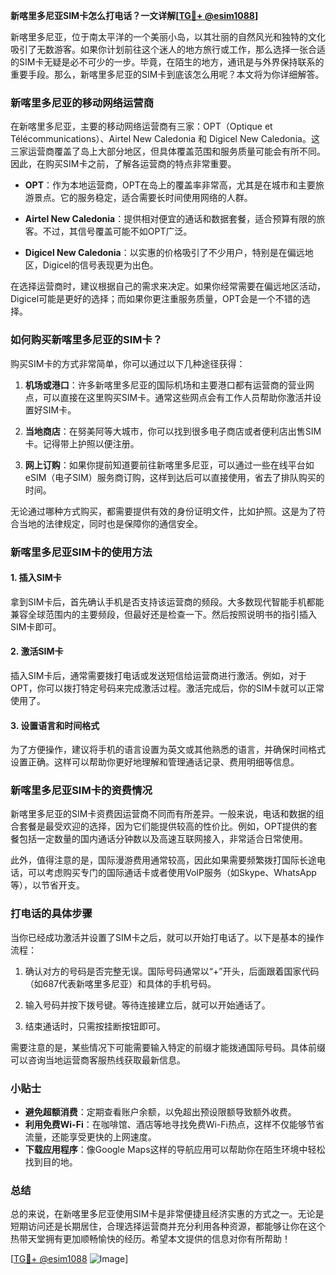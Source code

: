 **新喀里多尼亚SIM卡怎么打电话？一文详解[[TG💪+ @esim1088](https://t.me/s/esim1088)]**

新喀里多尼亚，位于南太平洋的一个美丽小岛，以其壮丽的自然风光和独特的文化吸引了无数游客。如果你计划前往这个迷人的地方旅行或工作，那么选择一张合适的SIM卡无疑是必不可少的一步。毕竟，在陌生的地方，通讯是与外界保持联系的重要手段。那么，新喀里多尼亚的SIM卡到底该怎么用呢？本文将为你详细解答。

### 新喀里多尼亚的移动网络运营商

在新喀里多尼亚，主要的移动网络运营商有三家：OPT（Optique et Télécommunications）、Airtel New Caledonia 和 Digicel New Caledonia。这三家运营商覆盖了岛上大部分地区，但具体覆盖范围和服务质量可能会有所不同。因此，在购买SIM卡之前，了解各运营商的特点非常重要。

- **OPT**：作为本地运营商，OPT在岛上的覆盖率非常高，尤其是在城市和主要旅游景点。它的服务稳定，适合需要长时间使用网络的人群。
  
- **Airtel New Caledonia**：提供相对便宜的通话和数据套餐，适合预算有限的旅客。不过，其信号覆盖可能不如OPT广泛。

- **Digicel New Caledonia**：以实惠的价格吸引了不少用户，特别是在偏远地区，Digicel的信号表现更为出色。

在选择运营商时，建议根据自己的需求来决定。如果你经常需要在偏远地区活动，Digicel可能是更好的选择；而如果你更注重服务质量，OPT会是一个不错的选择。

### 如何购买新喀里多尼亚的SIM卡？

购买SIM卡的方式非常简单，你可以通过以下几种途径获得：

1. **机场或港口**：许多新喀里多尼亚的国际机场和主要港口都有运营商的营业网点，可以直接在这里购买SIM卡。通常这些网点会有工作人员帮助你激活并设置好SIM卡。

2. **当地商店**：在努美阿等大城市，你可以找到很多电子商店或者便利店出售SIM卡。记得带上护照以便注册。

3. **网上订购**：如果你提前知道要前往新喀里多尼亚，可以通过一些在线平台如eSIM（电子SIM）服务商订购，这样到达后可以直接使用，省去了排队购买的时间。

无论通过哪种方式购买，都需要提供有效的身份证明文件，比如护照。这是为了符合当地的法律规定，同时也是保障你的通信安全。

### 新喀里多尼亚SIM卡的使用方法

#### 1. 插入SIM卡

拿到SIM卡后，首先确认手机是否支持该运营商的频段。大多数现代智能手机都能兼容全球范围内的主要频段，但最好还是检查一下。然后按照说明书的指引插入SIM卡即可。

#### 2. 激活SIM卡

插入SIM卡后，通常需要拨打电话或发送短信给运营商进行激活。例如，对于OPT，你可以拨打特定号码来完成激活过程。激活完成后，你的SIM卡就可以正常使用了。

#### 3. 设置语言和时间格式

为了方便操作，建议将手机的语言设置为英文或其他熟悉的语言，并确保时间格式设置正确。这样可以帮助你更好地理解和管理通话记录、费用明细等信息。

### 新喀里多尼亚SIM卡的资费情况

新喀里多尼亚的SIM卡资费因运营商不同而有所差异。一般来说，电话和数据的组合套餐是最受欢迎的选择，因为它们能提供较高的性价比。例如，OPT提供的套餐包括一定数量的国内通话分钟数以及高速互联网接入，非常适合日常使用。

此外，值得注意的是，国际漫游费用通常较高，因此如果需要频繁拨打国际长途电话，可以考虑购买专门的国际通话卡或者使用VoIP服务（如Skype、WhatsApp等），以节省开支。

### 打电话的具体步骤

当你已经成功激活并设置了SIM卡之后，就可以开始打电话了。以下是基本的操作流程：

1. 确认对方的号码是否完整无误。国际号码通常以“+”开头，后面跟着国家代码（如687代表新喀里多尼亚）和具体的手机号码。

2. 输入号码并按下拨号键。等待连接建立后，就可以开始通话了。

3. 结束通话时，只需按挂断按钮即可。

需要注意的是，某些情况下可能需要输入特定的前缀才能拨通国际号码。具体前缀可以咨询当地运营商客服热线获取最新信息。

### 小贴士

- **避免超额消费**：定期查看账户余额，以免超出预设限额导致额外收费。
- **利用免费Wi-Fi**：在咖啡馆、酒店等地寻找免费Wi-Fi热点，这样不仅能够节省流量，还能享受更快的上网速度。
- **下载应用程序**：像Google Maps这样的导航应用可以帮助你在陌生环境中轻松找到目的地。

### 总结

总的来说，在新喀里多尼亚使用SIM卡是非常便捷且经济实惠的方式之一。无论是短期访问还是长期居住，合理选择运营商并充分利用各种资源，都能够让你在这个热带天堂拥有更加顺畅愉快的经历。希望本文提供的信息对你有所帮助！

[[TG💪+ @esim1088](https://t.me/s/esim1088) ![Image](https://i.postimg.cc/4NQfJmqS/Snipaste-2025-05-13-00-14-12.png)]
